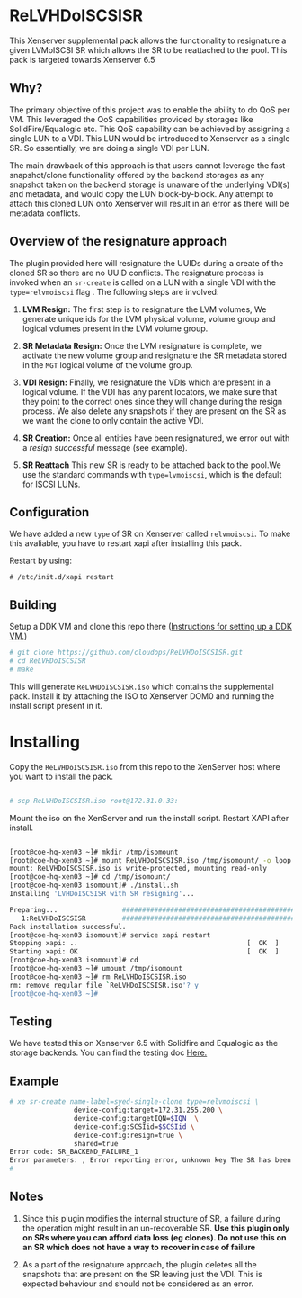 # ReLVHDoISCSISR

This Xenserver supplemental pack allows the functionality to resignature a
given LVMoISCSI SR which allows the SR to be reattached to the pool. This pack
is targeted towards Xenserver 6.5


## Why? 

The primary objective of this project was to enable the ability to do QoS per
VM.  This leveraged the QoS capabilities provided by storages like
SolidFire/Equalogic etc.  This QoS capability can be achieved by assigning a
single LUN to a VDI. This LUN would be introduced to Xenserver as a single SR.
So essentially, we are doing a single VDI per LUN.

The main drawback of this approach is that users cannot leverage the
fast-snapshot/clone functionality offered by the backend storages as any
snapshot taken on the backend storage is unaware of the underlying VDI(s) and
metadata, and would copy the LUN block-by-block. Any attempt to attach this
cloned LUN onto Xenserver will result in an error as there will be metadata
conflicts.

## Overview of the resignature approach

The plugin provided here will resignature the UUIDs during a create of
the cloned SR so there are no UUID conflicts. The resignature process is
invoked when an `sr-create` is called on a LUN with a single VDI with the
`type=relvmoiscsi` flag . The following steps are involved:

1. **LVM Resign:** The first step is to resignature the LVM volumes, We generate
   unique ids for the LVM physical volume, volume group and logical volumes
   present in the LVM volume group.

1. **SR Metadata Resign:** Once the LVM resignature is complete, we activate
   the new volume group and resignature the SR metadata stored in the `MGT`
   logical volume of the volume group.

1. **VDI Resign:** Finally, we resignature the VDIs which are present in a
   logical volume. If the VDI has any parent locators, we make sure that they
   point to the correct ones since they will change during the resign process.  We
   also delete any snapshots if they are present on the SR as we want the clone
   to only contain the active VDI. 

1. **SR Creation:** Once all entities have been resignatured, we error out with 
   a _resign successful_ message (see example).

1. **SR Reattach** This new SR is ready to be attached back to the pool.We  use
   the standard commands with  `type=lvmoiscsi`, which is the default for ISCSI
   LUNs.

## Configuration 

We have added a new `type` of SR on Xenserver called `relvmoiscsi`. To make this 
avaliable, you have to restart xapi after installing this pack.

Restart by using:

```
# /etc/init.d/xapi restart
```

## Building 

Setup a DDK VM and clone this repo there ([Instructions for setting up a DDK VM.](http://support.citrix.com/servlet/KbServlet/download/38324-102-714674/XenServer-6.5.0_Supplemental%20Packs%20and%20the%20DDK%20Guide.pdf))

``` bash
# git clone https://github.com/cloudops/ReLVHDoISCSISR.git
# cd ReLVHDoISCSISR
# make
```

This will generate `ReLVHDoISCSISR.iso` which contains the supplemental pack.
Install it by attaching the ISO to Xenserver DOM0 and running the install
script present in it. 

# Installing
Copy the `ReLVHDoISCSISR.iso` from this repo to the XenServer host where you want to install the pack. 

```bash

# scp ReLVHDoISCSISR.iso root@172.31.0.33:

```

Mount the iso on the XenServer and run the install script. Restart XAPI after install. 

```bash

[root@coe-hq-xen03 ~]# mkdir /tmp/isomount
[root@coe-hq-xen03 ~]# mount ReLVHDoISCSISR.iso /tmp/isomount/ -o loop
mount: ReLVHDoISCSISR.iso is write-protected, mounting read-only
[root@coe-hq-xen03 ~]# cd /tmp/isomount/
[root@coe-hq-xen03 isomount]# ./install.sh 
Installing 'LVHDoISCSISR with SR resigning'...

Preparing...                ########################################### [100%]
   1:ReLVHDoISCSISR         ########################################### [100%]
Pack installation successful.
[root@coe-hq-xen03 isomount]# service xapi restart
Stopping xapi: ..                                          [  OK  ]
Starting xapi: OK                                          [  OK  ]
[root@coe-hq-xen03 isomount]# cd
[root@coe-hq-xen03 ~]# umount /tmp/isomount 
[root@coe-hq-xen03 ~]# rm ReLVHDoISCSISR.iso 
rm: remove regular file `ReLVHDoISCSISR.iso'? y
[root@coe-hq-xen03 ~]# 

```

## Testing

We have tested this on Xenserver 6.5 with Solidfire and Equalogic as the storage
backends. You can find the testing doc [Here.](docs/xenserver-testing.pdf)

## Example 

```bash
# xe sr-create name-label=syed-single-clone type=relvmoiscsi \
                device-config:target=172.31.255.200 \
                device-config:targetIQN=$IQN  \
                device-config:SCSIid=$SCSIid \
                device-config:resign=true \
                shared=true 
Error code: SR_BACKEND_FAILURE_1
Error parameters: , Error reporting error, unknown key The SR has been successfully resigned. Use the lvmoiscsi type to attach it,
#
```

## Notes
1. Since this plugin modifies the internal structure of SR, a failure during the operation might result in an un-recoverable SR. **Use this plugin only on 
SRs where you can afford data loss (eg clones). Do not use this on an SR which does not have a way to recover in case of failure**

1. As a part of the resignature approach, the plugin deletes all the snapshots that are present on the SR leaving just the VDI. This is expected behaviour 
and should not be considered as an error.
